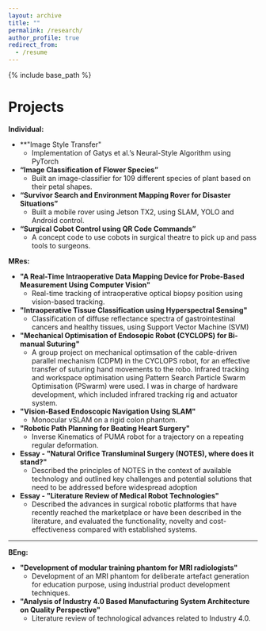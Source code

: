 ```yaml
---
layout: archive
title: ""
permalink: /research/
author_profile: true
redirect_from:
  - /resume
---
```


{% include base_path %}


Projects
====

**Individual:**

* **"Image Style Transfer"
  * Implementation of Gatys et al.’s Neural-Style Algorithm using PyTorch
* **“Image Classification of Flower Species”**
  * Built an image-classifier for 109 different species of plant based on their petal shapes.
* **“Survivor Search and Environment Mapping Rover for Disaster Situations”**
  * Built a mobile rover using Jetson TX2, using SLAM, YOLO and Android control.
* **“Surgical Cobot Control using QR Code Commands”**
  * A concept code to use cobots in surgical theatre to pick up and pass tools to surgeons.

**MRes:**

* **"A Real-Time Intraoperative Data Mapping Device for Probe-Based Measurement Using Computer Vision"**
  * Real-time tracking of intraoperative optical biopsy position using vision-based tracking.
* **"Intraoperative Tissue Classification using Hyperspectral Sensing"**
  * Classification of diffuse reflectance spectra of gastrointestinal cancers and healthy tissues, using Support Vector Machine (SVM)
* **"Mechanical Optimisation of Endosopic Robot (CYCLOPS) for Bi-manual Suturing"**
  * A group project on mechanical optimsation of the cable-driven parallel mechanism (CDPM) in the CYCLOPS robot, for an effective transfer of suturing hand movements to the robo. Infrared tracking and workspace optimisation using Pattern Search Particle Swarm Optimisation (PSwarm) were used. I was in charge of hardware development, which included infrared tracking rig and actuator system.
* **"Vision-Based Endoscopic Navigation Using SLAM"**
  * Monocular vSLAM on a rigid colon phantom.
* **"Robotic Path Planning for Beating Heart Surgery"**
  * Inverse Kinematics of PUMA robot for a trajectory on a repeating regular deformation.
* **Essay - "Natural Orifice Transluminal Surgery (NOTES), where does it stand?"**
  * Described the principles of NOTES in the context of available technology and outlined key challenges and potential solutions that need to be addressed before widespread adoption
* **Essay - "Literature Review of Medical Robot Technologies"**
  * Described the advances in surgical robotic platforms that have recently reached the marketplace or have been described in the literature, and evaluated the functionality, novelty and cost-effectiveness compared with established systems.

------------

**BEng:**

* **"Development of modular training phantom for MRI radiologists"**
  * Development of an MRI phantom for deliberate artefact generation for education purpose, using industrial product development techniques.
* **"Analysis of Industry 4.0 Based Manufacturing System Architecture on Quality Perspective"**
  * Literature review of technological advances related to Industry 4.0.

<br />
